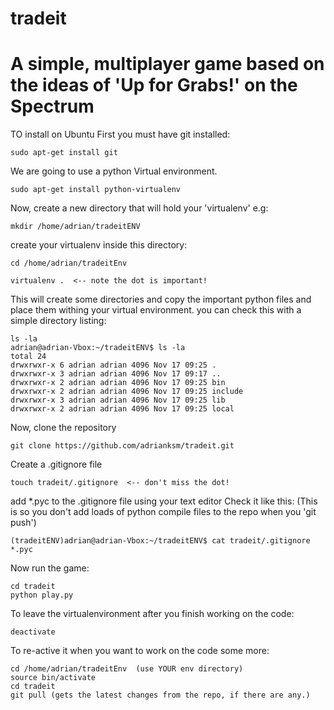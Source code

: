 tradeit
=======

A simple, multiplayer game based on the ideas of 'Up for Grabs!' on the Spectrum
=======

TO install on Ubuntu
First you must have git installed:

```
sudo apt-get install git
```


We are going to use a python Virtual environment.
```
sudo apt-get install python-virtualenv
```
Now, create a new directory that will hold your 'virtualenv'
e.g:
```
mkdir /home/adrian/tradeitENV
```
create your virtualenv inside this directory:
```
cd /home/adrian/tradeitEnv

virtualenv .  <-- note the dot is important!
```

This will create some directories and copy the important python files and place them withing your virtual environment. you can check this with a simple directory listing:

```
ls -la
adrian@adrian-Vbox:~/tradeitENV$ ls -la
total 24
drwxrwxr-x 6 adrian adrian 4096 Nov 17 09:25 .
drwxrwxr-x 3 adrian adrian 4096 Nov 17 09:17 ..
drwxrwxr-x 2 adrian adrian 4096 Nov 17 09:25 bin
drwxrwxr-x 2 adrian adrian 4096 Nov 17 09:25 include
drwxrwxr-x 3 adrian adrian 4096 Nov 17 09:25 lib
drwxrwxr-x 2 adrian adrian 4096 Nov 17 09:25 local
```


Now, clone the repository
```
git clone https://github.com/adrianksm/tradeit.git
```

Create a .gitignore file

```
touch tradeit/.gitignore  <-- don't miss the dot!
```

add *.pyc to the .gitignore file using your text editor
Check it like this: (This is so you don't add loads of python compile files to the repo when you 'git push')

```
(tradeitENV)adrian@adrian-Vbox:~/tradeitENV$ cat tradeit/.gitignore 
*.pyc

```

Now run the game:

```
cd tradeit
python play.py
```

To leave the virtualenvironment after you finish working on the code:

```
deactivate
```

To re-active it when you want to work on the code some more:
```
cd /home/adrian/tradeitEnv  (use YOUR env directory)
source bin/activate
cd tradeit
git pull (gets the latest changes from the repo, if there are any.)
```

